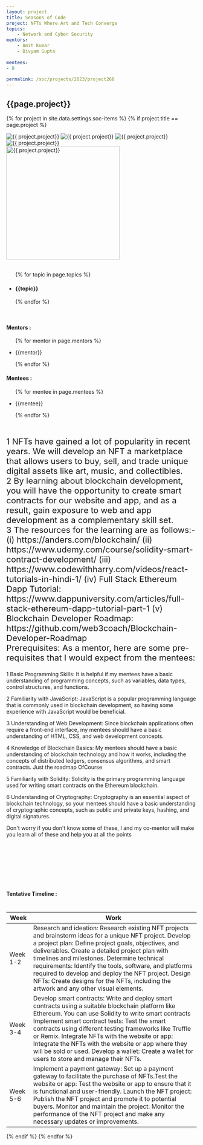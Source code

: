 ```yaml
---
layout: project
title: Seasons of Code
project: NFTs Where Art and Tech Converge
topics:
    - Network and Cyber Security
mentors:
    - Amit Kumar
    - Divyam Gupta 
    
mentees:
- 8
    
permalink: /soc/projects/2023/project268
---
```


<h2 class="display1 m-3 p-3 text-center project-title">{{page.project}}</h2>

{% for project in site.data.settings.soc-items %}
{% if project.title == page.project %}

<div class ="img-soc d-block"> 
    <img src="{{ site.baseurl }}/{{ project.image }}" alt="{{ project.project}}" class="image-1">
    <img src="{{ site.baseurl }}/{{ project.image }}" alt="{{ project.project}}" class="image-2">
    <img src="{{ site.baseurl }}/{{ project.image }}" alt="{{ project.project}}" class="image-3">
    <img src="{{ site.baseurl }}/{{ project.image }}" alt="{{ project.project}}" class="image-4">
</div>
<div class = "mobile-img-soc">
  <img src="{{ site.baseurl }}/{{ project.image }}"  width = "300" height="300" alt="{{ project.project}}" class="border rounded">
  </div>
<div >
    <br>
    <ul>
        {% for topic in page.topics %}
        <li><h4 class="text-primary text-center topics">{{topic}}</h4></li>
        {% endfor %}
    </ul>
    <br>
    <h4 class="display3  ">Mentors :</h4> 
    <ul>
        {% for mentor in page.mentors %}
        <li><p class="lead">{{mentor}}</p></li>
        {% endfor %}
    </ul>
    <h4 class="display3  ">Mentees :</h4> 
    <ul>
        {% for mentee in page.mentees %}
        <li><p class="lead">{{mentee}}</p></li>
        {% endfor %}
    </ul>
</div>
<div class = "project-desc" style = "margin-bottom: 140px">
    <p class="display3" style = "font-size:22px;" >
        <br>
1 NFTs have gained a lot of popularity in recent years. We will develop an NFT
a marketplace that allows users to buy, sell, and trade unique digital assets like art, music,
and collectibles. 
<br>
2 By learning about blockchain development, you will have the opportunity to create smart contracts for our website and app, and as a result, gain exposure to web and app development as a complementary skill set.
<br>
3 The resources for the learning are as follows:- 
    (i) https://anders.com/blockchain/
    (ii) https://www.udemy.com/course/solidity-smart-contract-development/
    (iii) https://www.codewithharry.com/videos/react-tutorials-in-hindi-1/
    (iv) Full Stack Ethereum Dapp Tutorial: https://www.dappuniversity.com/articles/full-stack-ethereum-dapp-tutorial-part-1
    (v) Blockchain Developer Roadmap: https://github.com/web3coach/Blockchain-Developer-Roadmap
<br>
Prerequisites:
As a mentor, here are some pre-requisites that I would expect from the mentees:

1 Basic Programming Skills: It is helpful if my mentees have a basic understanding of programming concepts, such as variables, data types, control structures, and functions.

2 Familiarity with JavaScript: JavaScript is a popular programming language that is commonly used in blockchain development, so having some experience with JavaScript would be beneficial.

3 Understanding of Web Development: Since blockchain applications often require a front-end interface, my mentees should have a basic understanding of HTML, CSS, and web development concepts.

4  Knowledge of Blockchain Basics: My mentees should have a basic understanding of blockchain technology and how it works, including the concepts of distributed ledgers, consensus algorithms, and smart contracts. Just the roadmap OfCourse

5 Familiarity with Solidity: Solidity is the primary programming language used for writing smart contracts on the Ethereum blockchain.

6 Understanding of Cryptography: Cryptography is an essential aspect of blockchain technology, so your mentees should have a basic understanding of cryptographic concepts, such as public and private keys, hashing, and digital signatures.


Don't worry if you don't know some of these, I and my co-mentor will make you learn all of these and help you at all the points        <br>
    </p>
</div>
<div class = "d-flex flex-wrap">
<div>
    <h4 class="display3" style="margin:80px 0px 40px 0px;">Tentative Timeline :</h4>
    <table class="table table-striped w-100">
    <thead>
        <tr>
        <th>Week</th>
        <th>Work</th>
        </tr>
    </thead>
    <tbody>
    <tr>
      <td  >Week 1-2</td>
      <td>Research and ideation: Research existing NFT projects and brainstorm ideas for a unique NFT project. Develop a project plan: Define project goals, objectives, and deliverables. Create a detailed project plan with timelines and milestones. Determine technical requirements: Identify the tools, software, and platforms required to develop and deploy the NFT project. Design NFTs: Create designs for the NFTs, including the artwork and any other visual elements.
</td>
    </tr>
    <tr>
      <td>Week 3-4</td>
      <td>Develop smart contracts: Write and deploy smart contracts using a suitable blockchain platform like Ethereum. You can use Solidity to write smart contracts Implement smart contract tests: Test the smart contracts using different testing frameworks like Truffle or Remix. Integrate NFTs with the website or app: Integrate the NFTs with the website or app where they will be sold or used. Develop a wallet: Create a wallet for users to store and manage their NFTs.</td>
    </tr>
    <tr>
      <td>Week 5-6</td>
      <td>Implement a payment gateway: Set up a payment gateway to facilitate the purchase of NFTs.Test the website or app: Test the website or app to ensure that it is functional and user-friendly. Launch the NFT project: Publish the NFT project and promote it to potential buyers. Monitor and maintain the project: Monitor the performance of the NFT project and make any necessary updates or improvements.</td>
    </tr>
    </tbody>
    </table>
</div>
</div>
{% endif %}
{% endfor %}
